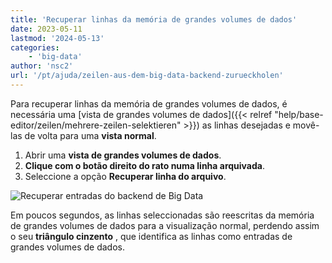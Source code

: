 ```yaml
---
title: 'Recuperar linhas da memória de grandes volumes de dados'
date: 2023-05-11
lastmod: '2024-05-13'
categories:
    - 'big-data'
author: 'nsc2'
url: '/pt/ajuda/zeilen-aus-dem-big-data-backend-zurueckholen'
---
```


Para recuperar linhas da memória de grandes volumes de dados, é necessária uma [vista de grandes volumes de dados]({{< relref "help/base-editor/zeilen/mehrere-zeilen-selektieren" >}}) as linhas desejadas e movê-las de volta para uma **vista normal**.

1. Abrir uma **vista de grandes volumes de dados**.
2. **Clique com o botão direito do rato numa linha arquivada**.
3. Seleccione a opção **Recuperar linha do arquivo**.

![Recuperar entradas do backend de Big Data](https://seatable.io/wp-content/uploads/2023/05/unarchive-rows-out-of-the-big-data-backend.png)

Em poucos segundos, as linhas seleccionadas são reescritas da memória de grandes volumes de dados para a visualização normal, perdendo assim o seu **triângulo cinzento** , que identifica as linhas como entradas de grandes volumes de dados.
